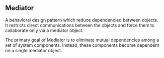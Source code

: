 ## Mediator

A behavioral design pattern which reduce dependencied between objects.
It restricts direct communications between the objects and force them to collaborate only via a mediator object.

The primary goal of Mediator is to eliminate mutual dependencies among a set of system components. Instead, these components become dependent on a single mediator object.